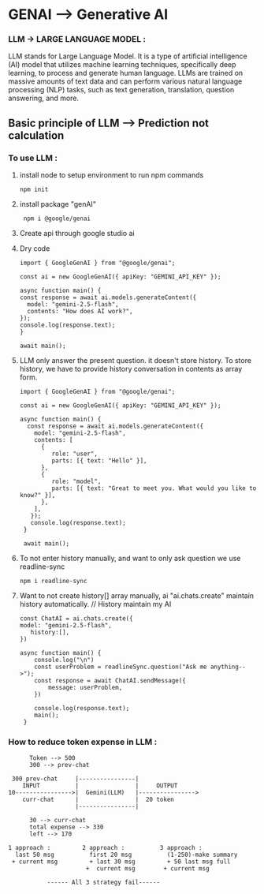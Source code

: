 # GENAI --> Generative AI
### LLM -> LARGE LANGUAGE MODEL :
LLM stands for Large Language Model. It is a type of artificial intelligence (AI) model that utilizes machine learning techniques, specifically deep learning, to process and generate human language. LLMs are trained on massive amounts of text data and can perform various natural language processing (NLP) tasks, such as text generation, translation, question answering, and more. 

## Basic principle of LLM --> Prediction not calculation


### To use LLM :
1. install node to setup environment to run npm commands

       npm init

3. install package "genAI"
   
        npm i @google/genai

5. Create api through google studio ai

<!-- LLM_1.js  -->
4. Dry code
   
       import { GoogleGenAI } from "@google/genai";

       const ai = new GoogleGenAI({ apiKey: "GEMINI_API_KEY" });

       async function main() {
       const response = await ai.models.generateContent({
         model: "gemini-2.5-flash",
         contents: "How does AI work?",
       });
       console.log(response.text);
       }

       await main();

<!-- LLM_2.js  -->
5. LLM only answer the present question. it doesn't store history. To store history, we have to provide history conversation in contents as array form.

       import { GoogleGenAI } from "@google/genai";

       const ai = new GoogleGenAI({ apiKey: "GEMINI_API_KEY" });

       async function main() {
         const response = await ai.models.generateContent({
           model: "gemini-2.5-flash",
           contents: [
             {
                role: "user",
                parts: [{ text: "Hello" }],
             },
             {
                role: "model",
                parts: [{ text: "Great to meet you. What would you like to know?" }],
             },
           ],
          });
          console.log(response.text);
        }

        await main();

<!-- LLM_3.js -->
6. To not enter history manually, and want to only ask question we use readline-sync

       npm i readline-sync

<!-- LLM_4.js -->
7. Want to not create history[] array manually, ai "ai.chats.create" maintain history automatically.
  // History maintain my AI 

       const ChatAI = ai.chats.create({
       model: "gemini-2.5-flash",
          history:[],
       })

       async function main() {
           console.log("\n")
           const userProblem = readlineSync.question("Ask me anything-->");
           const response = await ChatAI.sendMessage({
               message: userProblem,
           })
  
           console.log(response.text);
           main();
        }

### How to reduce token expense in LLM : 

          Token --> 500
          300 --> prev-chat

     300 prev-chat     |----------------|
        INPUT          |                |     OUTPUT
    10---------------->|  Gemini(LLM)   |---------------->
        curr-chat      |                |  20 token  
                       |----------------| 

          30 --> curr-chat
          total expense --> 330
          left --> 170

  <!-- 3 strategy to save token  -->
    1 approach :         2 approach :          3 approach :
      last 50 msg          first 20 msg          (1-250)-make summary
     + current msg         + last 30 msg         + 50 last msg full
                          +  current msg        + current msg

               ------ All 3 strategy fail------

